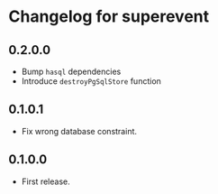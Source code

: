 # Changelog for superevent

## 0.2.0.0

* Bump `hasql` dependencies
* Introduce `destroyPgSqlStore` function

## 0.1.0.1

* Fix wrong database constraint.

## 0.1.0.0

* First release.
